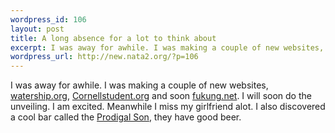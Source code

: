 ```yaml
--- 
wordpress_id: 106
layout: post
title: A long absence for a lot to think about
excerpt: I was away for awhile. I was making a couple of new websites, watership.org, Cornellstudent.org and soon fukung.net. I will soon do the unveiling. I am excited. Meanwhile I miss my girlfriend alot. I also discovered a cool bar called the Prodig...
wordpress_url: http://new.nata2.org/?p=106
---
```

I was away for awhile. I was making a couple of new websites, <a href="http://www.watership.org">watership.org</a>, <a href="http://www.cornellstudent.org">Cornellstudent.org</a> and soon <a href="http://fukung.net">fukung.net</a>. I will soon do the unveiling. I am excited. Meanwhile I miss my girlfriend alot. I also discovered a cool bar called the <a href="http://www.prodigalsonbar.com">Prodigal Son</a>, they have good beer.

